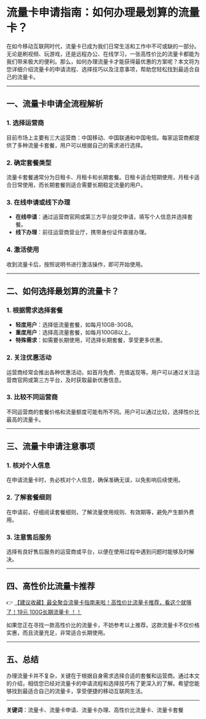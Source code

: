 # 流量卡申请指南：如何办理最划算的流量卡？

在如今移动互联网时代，流量卡已成为我们日常生活和工作中不可或缺的一部分。无论是刷视频、玩游戏，还是远程办公、在线学习，一张高性价比的流量卡都能为我们带来极大的便利。那么，如何办理流量卡才能获得最优惠的方案呢？本文将为您详细介绍流量卡的申请流程、选择技巧以及注意事项，帮助您轻松找到最适合自己的流量卡。

---

## 一、流量卡申请全流程解析

### 1. 选择运营商
目前市场上主要有三大运营商：中国移动、中国联通和中国电信。每家运营商都提供了多种流量卡套餐，用户可以根据自己的需求进行选择。

### 2. 确定套餐类型
流量卡套餐通常分为日租卡、月租卡和长期套餐。日租卡适合短期使用，月租卡适合日常使用，而长期套餐则适合需要长期稳定流量的用户。

### 3. 在线申请或线下办理
- **在线申请**：通过运营商官网或第三方平台提交申请，填写个人信息并选择套餐。
- **线下办理**：前往运营商营业厅，携带身份证件直接办理。

### 4. 激活使用
收到流量卡后，按照说明书进行激活操作，即可开始使用。

---

## 二、如何选择最划算的流量卡？

### 1. 根据需求选择套餐
- **轻度用户**：选择低流量套餐，如每月10GB-30GB。
- **重度用户**：选择高流量套餐，如每月100GB以上。
- **特殊需求**：如需要长期使用，可选择长期套餐，享受更多优惠。

### 2. 关注优惠活动
运营商经常会推出各种优惠活动，如首月免费、充值返现等。用户可以通过关注运营商官网或第三方平台，及时获取最新优惠信息。

### 3. 比较不同运营商
不同运营商的套餐价格和流量额度可能有所不同。用户可以通过比较，选择性价比最高的流量卡。

---

## 三、流量卡申请注意事项

### 1. 核对个人信息
在申请流量卡时，务必核对个人信息，确保准确无误，以免影响后续使用。

### 2. 了解套餐细则
在申请前，仔细阅读套餐细则，了解流量使用规则、有效期等，避免产生额外费用。

### 3. 注意售后服务
选择有良好售后服务的运营商或平台，以便在使用过程中遇到问题时能够及时解决。

---

## 四、高性价比流量卡推荐

👉 [【建议收藏】最全聚合流量卡指南来啦！高性价比流量卡推荐，看这个就够了！19元 100G长期流量卡 ！！](https://bit.ly/Liuliangka)

如果您正在寻找一款高性价比的流量卡，不妨参考以上推荐。这款流量卡不仅价格实惠，而且流量充足，非常适合长期使用。

---

## 五、总结

办理流量卡并不复杂，关键在于根据自身需求选择合适的套餐和运营商。通过本文的介绍，相信您已经对流量卡的申请流程和选择技巧有了更深入的了解。希望您能够找到最适合自己的流量卡，享受便捷的移动互联网生活。

---

**关键词**：流量卡、流量卡申请、流量卡办理、高性价比流量卡、流量卡套餐